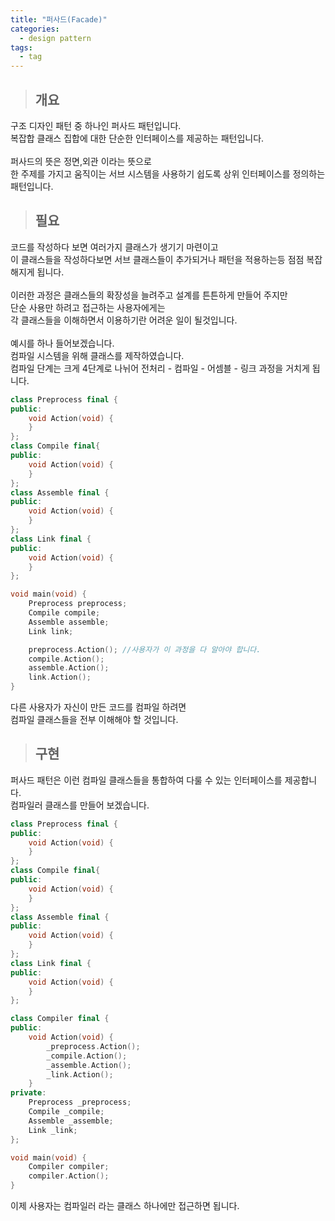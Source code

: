 ```yaml
---
title: "퍼사드(Facade)"
categories:
  - design pattern
tags:
  - tag
---
```

> ## 개요

구조 디자인 패턴 중 하나인 퍼사드 패턴입니다.<br>
복잡합 클래스 집합에 대한 단순한 인터페이스를 제공하는 패턴입니다.<br>
<br>
퍼사드의 뜻은 정면,외관 이라는 뜻으로<br>
한 주제를 가지고 움직이는 서브 시스템을 사용하기 쉽도록 상위 인터페이스를 정의하는 패턴입니다.
> ## 필요

코드를 작성하다 보면 여러가지 클래스가 생기기 마련이고<br>
이 클래스들을 작성하다보면 서브 클래스들이 추가되거나 패턴을 적용하는등 점점 복잡해지게 됩니다.<br>
<br>
이러한 과정은 클래스들의 확장성을 늘려주고 설계를 튼튼하게 만들어 주지만<br>
단순 사용만 하려고 접근하는 사용자에게는<br>
각 클래스들을 이해하면서 이용하기란 어려운 일이 될것입니다.<br>
<br>
예시를 하나 들어보겠습니다.<br>
컴파일 시스템을 위해 클래스를 제작하였습니다.<br>
컴파일 단계는 크게 4단계로 나뉘어 전처리 - 컴파일 - 어셈블 - 링크 과정을 거치게 됩니다.<br>
```cpp
class Preprocess final {
public:
	void Action(void) {
	}
};
class Compile final{
public:
	void Action(void) {
	}
};
class Assemble final {
public:
	void Action(void) {
	}
};
class Link final {
public:
	void Action(void) {
	}
};

void main(void) {
	Preprocess preprocess;
	Compile compile;
	Assemble assemble;
	Link link;

	preprocess.Action(); //사용자가 이 과정을 다 알아야 합니다.
	compile.Action();
	assemble.Action();
	link.Action();
}
```
다른 사용자가 자신이 만든 코드를 컴파일 하려면<br>
컴파일 클래스들을 전부 이해해야 할 것입니다.
> ## 구현

퍼사드 패턴은 이런 컴파일 클래스들을 통합하여 다룰 수 있는 인터페이스를 제공합니다.<br>
컴파일러 클래스를 만들어 보겠습니다.
```cpp
class Preprocess final {
public:
	void Action(void) {
	}
};
class Compile final{
public:
	void Action(void) {
	}
};
class Assemble final {
public:
	void Action(void) {
	}
};
class Link final {
public:
	void Action(void) {
	}
};

class Compiler final {
public:
	void Action(void) {
		_preprocess.Action();
		_compile.Action();
		_assemble.Action();
		_link.Action();
	}
private:
	Preprocess _preprocess;
	Compile _compile;
	Assemble _assemble;
	Link _link;
};

void main(void) {
	Compiler compiler;
	compiler.Action();
}
```
이제 사용자는 컴파일러 라는 클래스 하나에만 접근하면 됩니다.
